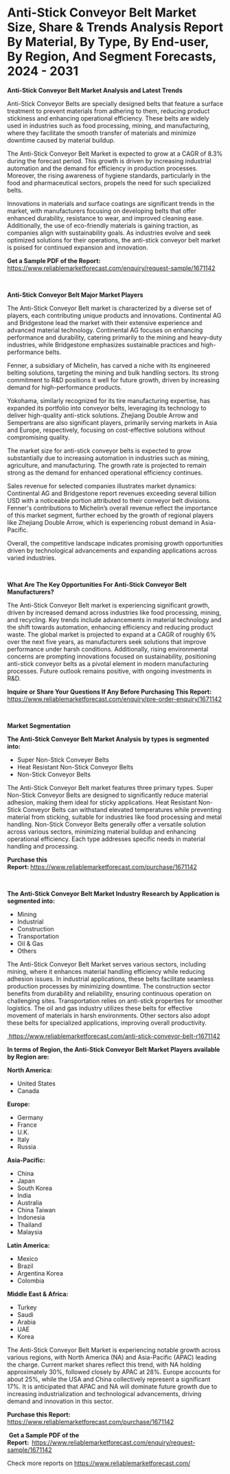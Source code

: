 <p><h1>Anti-Stick Conveyor Belt Market Size, Share & Trends Analysis Report By Material, By Type, By End-user, By Region, And Segment Forecasts, 2024 - 2031</h1></p><p><strong>Anti-Stick Conveyor Belt Market Analysis and Latest Trends</strong></p>
<p><p>Anti-Stick Conveyor Belts are specially designed belts that feature a surface treatment to prevent materials from adhering to them, reducing product stickiness and enhancing operational efficiency. These belts are widely used in industries such as food processing, mining, and manufacturing, where they facilitate the smooth transfer of materials and minimize downtime caused by material buildup.</p><p>The Anti-Stick Conveyor Belt Market is expected to grow at a CAGR of 8.3% during the forecast period. This growth is driven by increasing industrial automation and the demand for efficiency in production processes. Moreover, the rising awareness of hygiene standards, particularly in the food and pharmaceutical sectors, propels the need for such specialized belts. </p><p>Innovations in materials and surface coatings are significant trends in the market, with manufacturers focusing on developing belts that offer enhanced durability, resistance to wear, and improved cleaning ease. Additionally, the use of eco-friendly materials is gaining traction, as companies align with sustainability goals. As industries evolve and seek optimized solutions for their operations, the anti-stick conveyor belt market is poised for continued expansion and innovation.</p></p>
<p><strong>Get a Sample PDF of the Report:&nbsp;</strong> <a href="https://www.reliablemarketforecast.com/enquiry/request-sample/1671142?utm_campaign=1885&utm_medium=2&utm_source=Github&utm_content=ia&utm_term=27122024&utm_id=anti-stick-conveyor-belt">https://www.reliablemarketforecast.com/enquiry/request-sample/1671142</a></p>
<p>&nbsp;</p>
<p><strong>Anti-Stick Conveyor Belt Major Market Players</strong></p>
<p><p>The Anti-Stick Conveyor Belt market is characterized by a diverse set of players, each contributing unique products and innovations. Continental AG and Bridgestone lead the market with their extensive experience and advanced material technology. Continental AG focuses on enhancing performance and durability, catering primarily to the mining and heavy-duty industries, while Bridgestone emphasizes sustainable practices and high-performance belts.</p><p>Fenner, a subsidiary of Michelin, has carved a niche with its engineered belting solutions, targeting the mining and bulk handling sectors. Its strong commitment to R&D positions it well for future growth, driven by increasing demand for high-performance products.</p><p>Yokohama, similarly recognized for its tire manufacturing expertise, has expanded its portfolio into conveyor belts, leveraging its technology to deliver high-quality anti-stick solutions. Zhejiang Double Arrow and Sempertrans are also significant players, primarily serving markets in Asia and Europe, respectively, focusing on cost-effective solutions without compromising quality.</p><p>The market size for anti-stick conveyor belts is expected to grow substantially due to increasing automation in industries such as mining, agriculture, and manufacturing. The growth rate is projected to remain strong as the demand for enhanced operational efficiency continues. </p><p>Sales revenue for selected companies illustrates market dynamics: Continental AG and Bridgestone report revenues exceeding several billion USD with a noticeable portion attributed to their conveyor belt divisions. Fenner's contributions to Michelin’s overall revenue reflect the importance of this market segment, further echoed by the growth of regional players like Zhejiang Double Arrow, which is experiencing robust demand in Asia-Pacific.</p><p>Overall, the competitive landscape indicates promising growth opportunities driven by technological advancements and expanding applications across varied industries.</p></p>
<p>&nbsp;</p>
<p><strong>What Are The Key Opportunities For Anti-Stick Conveyor Belt Manufacturers?</strong></p>
<p><p>The Anti-Stick Conveyor Belt market is experiencing significant growth, driven by increased demand across industries like food processing, mining, and recycling. Key trends include advancements in material technology and the shift towards automation, enhancing efficiency and reducing product waste. The global market is projected to expand at a CAGR of roughly 6% over the next five years, as manufacturers seek solutions that improve performance under harsh conditions. Additionally, rising environmental concerns are prompting innovations focused on sustainability, positioning anti-stick conveyor belts as a pivotal element in modern manufacturing processes. Future outlook remains positive, with ongoing investments in R&D.</p></p>
<p><strong>Inquire or Share Your Questions If Any Before Purchasing This Report:</strong> <a href="https://www.reliablemarketforecast.com/enquiry/pre-order-enquiry/1671142?utm_campaign=1885&utm_medium=2&utm_source=Github&utm_content=ia&utm_term=27122024&utm_id=anti-stick-conveyor-belt">https://www.reliablemarketforecast.com/enquiry/pre-order-enquiry/1671142</a></p>
<p>&nbsp;</p>
<p><strong>Market Segmentation</strong></p>
<p><strong>The Anti-Stick Conveyor Belt Market Analysis by types is segmented into:</strong></p>
<p><ul><li>Super Non-Stick Conveyer Belts</li><li>Heat Resistant Non-Stick Conveyor Belts</li><li>Non-Stick Conveyor Belts</li></ul></p>
<p><p>The Anti-Stick Conveyor Belt market features three primary types. Super Non-Stick Conveyor Belts are designed to significantly reduce material adhesion, making them ideal for sticky applications. Heat Resistant Non-Stick Conveyor Belts can withstand elevated temperatures while preventing material from sticking, suitable for industries like food processing and metal handling. Non-Stick Conveyor Belts generally offer a versatile solution across various sectors, minimizing material buildup and enhancing operational efficiency. Each type addresses specific needs in material handling and processing.</p></p>
<p><strong>Purchase this Report:&nbsp;</strong><a href="https://www.reliablemarketforecast.com/purchase/1671142?utm_campaign=1885&utm_medium=2&utm_source=Github&utm_content=ia&utm_term=27122024&utm_id=anti-stick-conveyor-belt">https://www.reliablemarketforecast.com/purchase/1671142</a></p>
<p>&nbsp;</p>
<p><strong>The Anti-Stick Conveyor Belt Market Industry Research by Application is segmented into:</strong></p>
<p><ul><li>Mining</li><li>Industrial</li><li>Construction</li><li>Transportation</li><li>Oil & Gas</li><li>Others</li></ul></p>
<p><p>The Anti-Stick Conveyor Belt Market serves various sectors, including mining, where it enhances material handling efficiency while reducing adhesion issues. In industrial applications, these belts facilitate seamless production processes by minimizing downtime. The construction sector benefits from durability and reliability, ensuring continuous operation on challenging sites. Transportation relies on anti-stick properties for smoother logistics. The oil and gas industry utilizes these belts for effective movement of materials in harsh environments. Other sectors also adopt these belts for specialized applications, improving overall productivity.</p></p>
<p><a href="https://www.reliablemarketforecast.com/anti-stick-conveyor-belt-r1671142?utm_campaign=1885&utm_medium=2&utm_source=Github&utm_content=ia&utm_term=27122024&utm_id=anti-stick-conveyor-belt">&nbsp;https://www.reliablemarketforecast.com/anti-stick-conveyor-belt-r1671142</a></p>
<p><strong>In terms of Region, the Anti-Stick Conveyor Belt Market Players available by Region are:</strong></p>
<p>
    <p> <strong> North America: </strong>
        <ul>
            <li>United States</li>
            <li>Canada</li>
        </ul>
        </p> 
    <p> <strong> Europe: </strong>
        <ul>
            <li>Germany</li>
            <li>France</li>
            <li>U.K.</li>
            <li>Italy</li>
            <li>Russia</li>
        </ul>
        </p> 
    <p> <strong> Asia-Pacific: </strong>
        <ul>
            <li>China</li>
            <li>Japan</li>
            <li>South Korea</li>
            <li>India</li>
            <li>Australia</li>
            <li>China Taiwan</li>
            <li>Indonesia</li>
            <li>Thailand</li>
            <li>Malaysia</li>
        </ul>
        </p> 
    <p> <strong> Latin America: </strong>
        <ul>
            <li>Mexico</li>
            <li>Brazil</li>
            <li>Argentina Korea</li>
            <li>Colombia</li>
        </ul>
        </p> 
    <p> <strong> Middle East & Africa: </strong>
        <ul>
            <li>Turkey</li>
            <li>Saudi</li>
            <li>Arabia</li>
            <li>UAE</li>
            <li>Korea</li>
        </ul>
    </p>
    </p>
<p><p>The Anti-Stick Conveyor Belt Market is experiencing notable growth across various regions, with North America (NA) and Asia-Pacific (APAC) leading the charge. Current market shares reflect this trend, with NA holding approximately 30%, followed closely by APAC at 28%. Europe accounts for about 25%, while the USA and China collectively represent a significant 17%. It is anticipated that APAC and NA will dominate future growth due to increasing industrialization and technological advancements, driving demand and innovation in this sector.</p></p>
<p><strong>Purchase this Report: </strong><a href="https://www.reliablemarketforecast.com/purchase/1671142?utm_campaign=1885&utm_medium=2&utm_source=Github&utm_content=ia&utm_term=27122024&utm_id=anti-stick-conveyor-belt">https://www.reliablemarketforecast.com/purchase/1671142</a></p>
<p>&nbsp;<strong>Get a Sample PDF of the Report:&nbsp;&nbsp;</strong><a href="https://www.reliablemarketforecast.com/enquiry/request-sample/1671142?utm_campaign=1885&utm_medium=2&utm_source=Github&utm_content=ia&utm_term=27122024&utm_id=anti-stick-conveyor-belt">https://www.reliablemarketforecast.com/enquiry/request-sample/1671142</a></p>
<p><strong></strong></p>
<p>Check more reports on <a href="https://www.reliablemarketforecast.com/?utm_campaign=1885&utm_medium=2&utm_source=Github&utm_content=ia&utm_term=27122024&utm_id=anti-stick-conveyor-belt">https://www.reliablemarketforecast.com/</a></p>